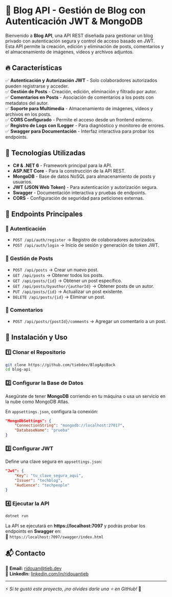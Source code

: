 # 📝 Blog API - Gestión de Blog con Autenticación JWT & MongoDB

Bienvenido a **Blog API**, una API REST diseñada para gestionar un blog privado con autenticación segura y control de acceso basado en JWT.  
Esta API permite la creación, edición y eliminación de posts, comentarios y el almacenamiento de imágenes, videos y archivos adjuntos.

## 🔥 Características  
✅ **Autenticación y Autorización JWT** - Solo colaboradores autorizados pueden registrarse y acceder.  
✅ **Gestión de Posts** - Creación, edición, eliminación y filtrado por autor.  
✅ **Comentarios en Posts** - Asociación de comentarios a los posts con metadatos del autor.  
✅ **Soporte para Multimedia** - Almacenamiento de imágenes, videos y archivos en los posts.  
✅ **CORS Configurado** - Permite el acceso desde un frontend externo.  
✅ **Registro de Logs con ILogger** - Para diagnóstico y monitoreo de errores.  
✅ **Swagger para Documentación** - Interfaz interactiva para probar los endpoints.  

## 🚀 Tecnologías Utilizadas  
- **C# & .NET 6** - Framework principal para la API.  
- **ASP.NET Core** - Para la construcción de la API REST.  
- **MongoDB** - Base de datos NoSQL para almacenamiento de posts y usuarios.  
- **JWT (JSON Web Token)** - Para autenticación y autorización segura.  
- **Swagger** - Documentación interactiva y pruebas de endpoints.  
- **CORS** - Configuración de seguridad para peticiones externas.  

## 📌 Endpoints Principales  
### 🔹 Autenticación  
- `POST /api/auth/register` → Registro de colaboradores autorizados.  
- `POST /api/auth/login` → Inicio de sesión y generación de token JWT.  

### 🔹 Gestión de Posts  
- `POST /api/posts` → Crear un nuevo post.  
- `GET /api/posts` → Obtener todos los posts.  
- `GET /api/posts/{id}` → Obtener un post específico.  
- `GET /api/posts/byauthor/{authorId}` → Obtener posts de un autor.  
- `PUT /api/posts/{id}` → Actualizar un post existente.  
- `DELETE /api/posts/{id}` → Eliminar un post.  

### 🔹 Comentarios  
- `POST /api/posts/{postId}/comments` → Agregar un comentario a un post.  

## 🔧 Instalación y Uso  
### 1️⃣ Clonar el Repositorio  
```bash
git clone https://github.com/tiebdev/BlogApiBack
cd blog-api
```
### 2️⃣ Configurar la Base de Datos  
Asegúrate de tener **MongoDB** corriendo en tu máquina o usa un servicio en la nube como MongoDB Atlas.  

En `appsettings.json`, configura la conexión:  
```json
"MongoDbSettings": {
    "ConnectionString": "mongodb://localhost:27017",
    "DatabaseName": "prueba"
}
```
### 3️⃣ Configurar JWT  
Define una clave segura en `appsettings.json`:  
```json
"Jwt": {
    "Key": "tu_clave_segura_aqui",
    "Issuer": "techblog",
    "Audience": "techpeople"
}
```
### 4️⃣ Ejecutar la API  
```bash
dotnet run
```
La API se ejecutará en **https://localhost:7097** y podrás probar los endpoints en **Swagger** en:  
🔗 `https://localhost:7097/swagger/index.html`  

## 📬 Contacto  
📩 **Email:** [ridouan@tieb.dev](mailto:ridouan@tieb.dev)  
🔗 **LinkedIn:** [linkedin.com/in/ridouantieb](https://linkedin.com/in/ridouantieb)  

---

⚡ *Si te gustó este proyecto, ¡no olvides darle una ⭐ en GitHub!* 🚀  
